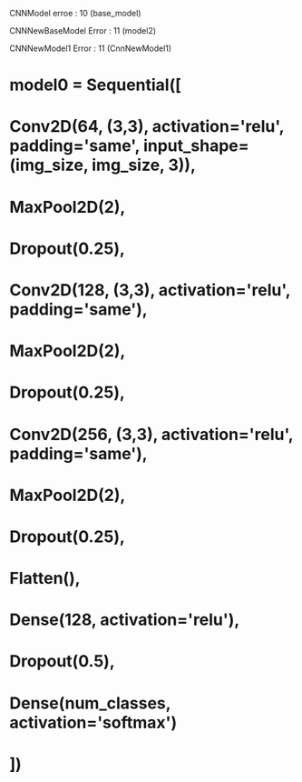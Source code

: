 CNNModel erroe : 10 (base_model)

CNNNewBaseModel Error : 11 (model2)

CNNNewModel1 Error : 11 (CnnNewModel1)
# model0 = Sequential([
#         Conv2D(64, (3,3), activation='relu', padding='same', input_shape=(img_size, img_size, 3)),
#         MaxPool2D(2),
#         Dropout(0.25),

#         Conv2D(128, (3,3), activation='relu', padding='same'),
#         MaxPool2D(2),
#         Dropout(0.25),

#         Conv2D(256, (3,3), activation='relu', padding='same'),
#         MaxPool2D(2),
#         Dropout(0.25),

#         Flatten(),
#         Dense(128, activation='relu'),
#         Dropout(0.5),
#         Dense(num_classes, activation='softmax')
# ])